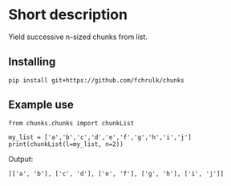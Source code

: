 # Short description

Yield successive n-sized chunks from list.

## Installing
```
pip install git+https://github.com/fchrulk/chunks
```

## Example use
```
from chunks.chunks import chunkList

my_list = ['a','b','c','d','e','f','g','h','i','j']
print(chunkList(l=my_list, n=2))
```
Output:
```
[['a', 'b'], ['c', 'd'], ['e', 'f'], ['g', 'h'], ['i', 'j']]
```
